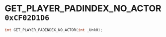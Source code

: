 # GET_PLAYER_PADINDEX_NO_ACTOR `0xCF02D1D6`

```cpp
int GET_PLAYER_PADINDEX_NO_ACTOR(int _Unk0);
```
